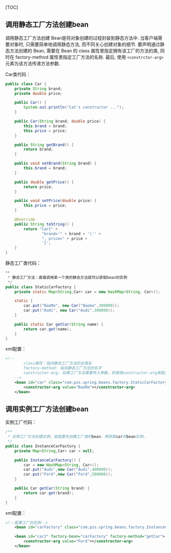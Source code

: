 [TOC]

## 调用静态工厂方法创建bean

调用静态工厂方法创建 Bean是将对象创建的过程封装到静态方法中. 当客户端需要对象时, 只需要简单地调用静态方法, 而不同关心创建对象的细节.
		要声明通过静态方法创建的 Bean, 需要在 Bean 的 class 属性里指定拥有该工厂的方法的类, 同时在 factory-method 属性里指定工厂方法的名称. 最后, 使用 ```<constrctor-arg>``` 元素为该方法传递方法参数.

Car类代码：

```java
public class Car {
    private String brand;
    private double price;

    public Car() {
        System.out.println("Cat's constructor ...");
    }

    public Car(String brand, double price) {
        this.brand = brand;
        this.price = price;
    }

    public String getBrand() {
        return brand;
    }

    public void setBrand(String brand) {
        this.brand = brand;
    }

    public double getPrice() {
        return price;
    }

    public void setPrice(double price) {
        this.price = price;
    }

    @Override
    public String toString() {
        return "Car{" +
                "brand='" + brand + '\'' +
                ", price=" + price +
                '}';
    }
}
```

静态工厂类代码：

```java
**
 * 静态工厂方法：直接调用某一个类的静态方法就可以获取bean的实例
 */
public class StaticCarFactory {
    private static Map<String,Car> car = new HashMap<String, Car>();

    static {
        car.put("BaoMa", new Car("Baoma",300000));
        car.put("Audi", new Car("Audi",300000));
    }

    public static Car getCar(String name) {
        return car.get(name);
    }
}
```

xml配置：

```xml
<!--
        class属性：指向静态工厂方法的全类名
        factory-method: 指向静态工厂方法的名字
        constructor-arg: 如果工厂方法需要传入参数，则使用constructor-arg来配置参数
    -->
    <bean id="car" class="com.pzs.spring.beans.factory.StaticCarFactory" factory-method="getCar">
        <constructor-arg value="BaoMa"></constructor-arg>
    </bean>
```



## 调用实例工厂方法创建bean

实例工厂代码：

```java
/**
 * 实例工厂方法创建实例，就是要先创建工厂类的bean，再获取car的bean实例。
 */
public class InstanceCarFactory {
    private Map<String,Car> car = null;

    public InstanceCarFactory() {
        car = new HashMap<String, Car>();
        car.put("Audi",new Car("Audi",400000));
        car.put("Ford",new Car("Ford",500000));
    }

    public Car getCar(String brand) {
        return car.get(brand);
    }
}
```

xml配置：

```xml
<!--配置工厂的实例-->
    <bean id="carFactory" class="com.pzs.spring.beans.factory.InstanceCarFactory"></bean>

    <bean id="car2" factory-bean="carFactory" factory-method="getCar">
        <constructor-arg value="Ford"></constructor-arg>
    </bean>
```

